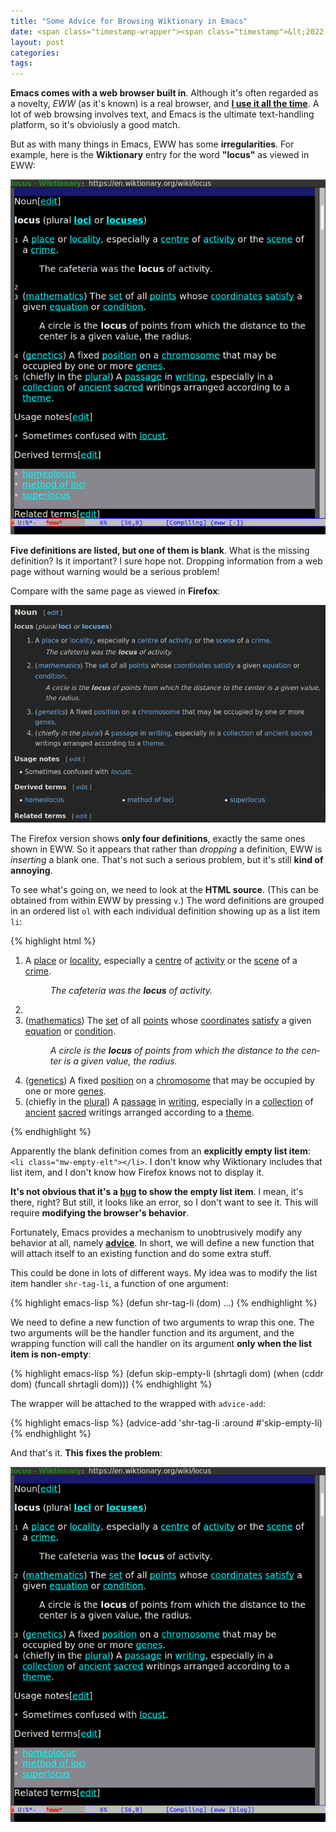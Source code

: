 ```yaml
---
title: "Some Advice for Browsing Wiktionary in Emacs"
date: <span class="timestamp-wrapper"><span class="timestamp">&lt;2022-12-19 Mon&gt;</span></span>
layout: post
categories:
tags:
---
```


**Emacs comes with a web browser built in**. Although it's often regarded as a novelty, *EWW* (as it's known) is a real browser, and **[I use it all the time](https://nickdrozd.github.io/2018/10/17/web-scraping.html)**. A lot of web browsing involves text, and Emacs is the ultimate text-handling platform, so it's obvioiusly a good match.

But as with many things in Emacs, EWW has some **irregularities**. For example, here is the **Wiktionary** entry for the word **"locus"** as viewed in EWW:

![img](/assets/wiktionary-advice/locus-eww-before.png)

**Five definitions are listed, but one of them is blank**. What is the missing definition? Is it important? I sure hope not. Dropping information from a web page without warning would be a serious problem!

Compare with the same page as viewed in **Firefox**:

![img](/assets/wiktionary-advice/locus-ff.png)

The Firefox version shows **only four definitions**, exactly the same ones shown in EWW. So it appears that rather than *dropping* a definition, EWW is *inserting* a blank one. That's not such a serious problem, but it's still **kind of annoying**.

To see what's going on, we need to look at the **HTML source**. (This can be obtained from within EWW by pressing `v`.) The word definitions are grouped in an ordered list `ol` with each individual definition showing up as a list item `li`:

{% highlight html %}
<ol><li>A <a href="/wiki/place" title="place">place</a> or <a href="/wiki/locality" title="locality">locality</a>, especially a <a href="/wiki/centre" title="centre">centre</a> of <a href="/wiki/activity" title="activity">activity</a> or the <a href="/wiki/scene" title="scene">scene</a> of a <a href="/wiki/crime" title="crime">crime</a>.
<dl><dd><div class="h-usage-example"><i class="Latn mention e-example" lang="en">The cafeteria was the <b>locus</b> of activity.</i></div></dd></dl></li>
<li class="mw-empty-elt"></li><li class="senseid" id="English:_set"><span class="ib-brac">(</span><span class="ib-content"><a href="/wiki/mathematics" title="mathematics">mathematics</a></span><span class="ib-brac">)</span> The <a href="/wiki/set" title="set">set</a> of all <a href="/wiki/point" title="point">points</a> whose <a href="/wiki/coordinate" title="coordinate">coordinates</a> <a href="/wiki/satisfy" title="satisfy">satisfy</a> a given <a href="/wiki/equation" title="equation">equation</a> or <a href="/wiki/condition" title="condition">condition</a>.
<dl><dd><div class="h-usage-example"><i class="Latn mention e-example" lang="en">A circle is the <b>locus</b> of points from which the distance to the center is a given value, the radius.</i></div></dd></dl></li>
<li><span class="ib-brac">(</span><span class="ib-content"><a href="/wiki/genetics" title="genetics">genetics</a></span><span class="ib-brac">)</span> A fixed <a href="/wiki/position" title="position">position</a> on a <a href="/wiki/chromosome" title="chromosome">chromosome</a> that may be occupied by one or more <a href="/wiki/genes" title="genes">genes</a>.</li>
<li><span class="ib-brac">(</span><span class="ib-content">chiefly&#32;in the <a href="/wiki/Appendix:Glossary#plural" title="Appendix:Glossary">plural</a></span><span class="ib-brac">)</span> A <a href="/wiki/passage" title="passage">passage</a> in <a href="/wiki/writing" title="writing">writing</a>, especially in a <a href="/wiki/collection" title="collection">collection</a> of <a href="/wiki/ancient" title="ancient">ancient</a> <a href="/wiki/sacred" title="sacred">sacred</a> writings arranged according to a <a href="/wiki/theme" title="theme">theme</a>.</li></ol>
{% endhighlight %}

Apparently the blank definition comes from an **explicitly empty list item**: `<li class="mw-empty-elt"></li>`. I don't know why Wiktionary includes that list item, and I don't know how Firefox knows not to display it.

**It's not obvious that it's a [bug](https://lists.gnu.org/archive/html/bug-gnu-emacs/2022-11/msg02149.html) to show the empty list item**. I mean, it's there, right? But still, it looks like an error, so I don't want to see it. This will require **modifying the browser's behavior**.

Fortunately, Emacs provides a mechanism to unobtrusively modify any behavior at all, namely **[advice](http://localhost:4000/2019/01/14/tetris.html)**. In short, we will define a new function that will attach itself to an existing function and do some extra stuff.

This could be done in lots of different ways. My idea was to modify the list item handler `shr-tag-li`, a function of one argument:

{% highlight emacs-lisp %}
(defun shr-tag-li (dom) ...)
{% endhighlight %}

We need to define a new function of two arguments to wrap this one. The two arguments will be the handler function and its argument, and the wrapping function will call the handler on its argument **only when the list item is non-empty**:

{% highlight emacs-lisp %}
(defun skip-empty-li (shrtagli dom)
  (when (cddr dom)
    (funcall shrtagli dom)))
{% endhighlight %}

The wrapper will be attached to the wrapped with `advice-add`:

{% highlight emacs-lisp %}
(advice-add
   'shr-tag-li :around
   #'skip-empty-li)
{% endhighlight %}

And that's it. **This fixes the problem**:

![img](/assets/wiktionary-advice/locus-eww-after.png)
